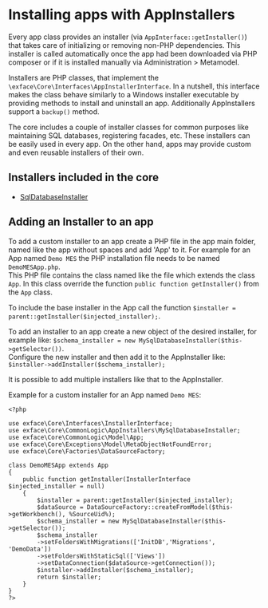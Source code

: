 # Installing apps with AppInstallers

Every app class provides an installer (via `AppInterface::getInstaller()`) that takes care of initializing or removing non-PHP dependencies. This installer is called automatically once the app had been downloaded via PHP composer or if it is installed manually via Administration > Metamodel.

Installers are PHP classes, that implement the `\exface\Core\Interfaces\AppInstallerInterface`. In a nutshell, this interface makes the class behave similarly to a Windows installer executable by providing methods to install and uninstall an app. Additionally AppInstallers support a `backup()` method.

The core includes a couple of installer classes for common purposes like maintaining SQL databases, registering facades, etc. These installers can be easily used in every app. On the other hand, apps may provide custom and even reusable installers of their own.

## Installers included in the core

- [SqlDatabaseInstaller](sql_database_installer.md)

## Adding an Installer to an app

To add a custom installer to an app create a PHP file in the app main folder, named like the app without spaces and add 'App' to it. For example for an App named `Demo MES` the PHP installation file needs to be named `DemoMESApp.php`.  
This PHP file contains the class named like the file which extends the class `App`. In this class override the function `public function getInstaller()` from the `App` class.

To include the base installer in the App call the function `$installer = parent::getInstaller($injected_installer);`.

To add an installer to an app create a new object of the desired installer, for example like: `$schema_installer = new MySqlDatabaseInstaller($this->getSelector())`.  
Configure the new installer and then add it to the AppInstaller like: `$installer->addInstaller($schema_installer);`

It is possible to add multiple installers like that to the AppInstaller.

Example for a custom installer for an App named `Demo MES`:

	<?php
		
	use exface\Core\Interfaces\InstallerInterface;
	use exface\Core\CommonLogic\AppInstallers\MySqlDatabaseInstaller;
	use exface\Core\CommonLogic\Model\App;
	use exface\Core\Exceptions\Model\MetaObjectNotFoundError;
	use exface\Core\Factories\DataSourceFactory;
	
	class DemoMESApp extends App
	{
	    public function getInstaller(InstallerInterface $injected_installer = null)
	    {
	        $installer = parent::getInstaller($injected_installer);        
	        $dataSource = DataSourceFactory::createFromModel($this->getWorkbench(), %SourceUid%);        
	        $schema_installer = new MySqlDatabaseInstaller($this->getSelector());
	        $schema_installer
	        ->setFoldersWithMigrations(['InitDB','Migrations', 'DemoData'])
	        ->setFoldersWithStaticSql(['Views'])
	        ->setDataConnection($dataSource->getConnection());
	        $installer->addInstaller($schema_installer);
	        return $installer;
	    }
	}
	?>


